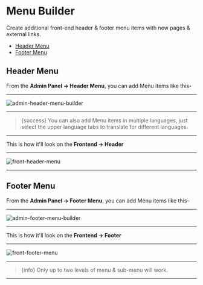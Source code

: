 # Menu Builder

Create additional front-end header & footer menu items with new pages & external links.


- [Header Menu](#header-menu)
- [Footer Menu](#footer-menu)


<a name="Header Menu"></a>
## Header Menu

From the **Admin Panel -> Header Menu**, you can add Menu items like this-

---

![admin-header-menu-builder](https://eventmie-pro-docs.classiebit.com/images/admin-header-menu-builder.jpg "admin-header-menu-builder")

---

>{success} You can also add Menu items in multiple languages, just select the upper language tabs to translate for different languages.

---

This is how it'll look on the **Frontend -> Header**

---

![front-header-menu](https://eventmie-pro-docs.classiebit.com/images/v2/2.0-header-menu.png "front-header-menu")

---


<a name="Footer Menu"></a>
## Footer Menu

From the **Admin Panel -> Footer Menu**, you can add Menu items like this-

---

![admin-footer-menu-builder](https://eventmie-pro-docs.classiebit.com/images/admin-footer-menu-builder.jpg "admin-footer-menu-builder")

---

This is how it'll look on the **Frontend -> Footer**

---

![front-footer-menu](https://eventmie-pro-docs.classiebit.com/images/v2/2.0-footer-menu.png "front-footer-menu")

---

>{info} Only up to two levels of menu & sub-menu will work.

---